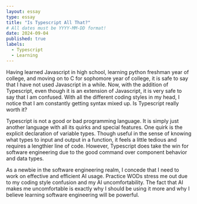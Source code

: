 ```yaml
---
layout: essay
type: essay
title: "Is Typescript All That?"
# All dates must be YYYY-MM-DD format!
date: 2024-09-04
published: true
labels:
  - Typescript
  - Learning
---
```



Having learned Javascript in high school, learning python freshman year of college, and moving on to C for sophomore year of college, it is safe to say that I have not used Javascript in a while. Now, with the addition of Typescript, even though it is an extension of Javascript, it is very safe to say that I am confused. With all the different coding styles in my head, I notice that I am constantly getting syntax mixed up. Is Typescript really worth it?

Typescript is not a good or bad programming language. It is simply just another language with all its quirks and special features. One quirk is the explicit declaration of variable types. Though useful in the sense of knowing what types to input and output in a function, it feels a little tedious and requires a lengthier line of code. However, Typescript does take the win for software engineering due to the good command over component behavior and data types.

As a newbie in the software engineering realm, I concede that I need to work on effective and efficient AI usage. Practice WODs stress me out due to my coding style confusion and my AI uncomfortability. The fact that AI makes me uncomfortable is exactly why I should be using it more and why I believe learning software engineering will be powerful.
